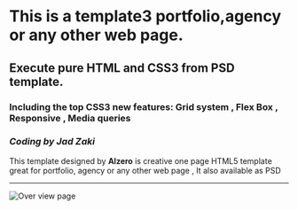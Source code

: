 
# This is a  template3 portfolio,agency or any other web page.
## Execute  **pure** HTML and CSS3 from PSD template.
### Including the top CSS3 new features:  Grid system , Flex Box , Responsive , Media queries 
### ***Coding by Jad Zaki*** 
This template  designed by  **Alzero** is creative one page HTML5 template great for portfolio, agency or any other web page , It also available as 
PSD  
_______
![Over view page](https://github.com/jadsaz/HTML_CSS3_Template_3/blob/main/template3.png)
